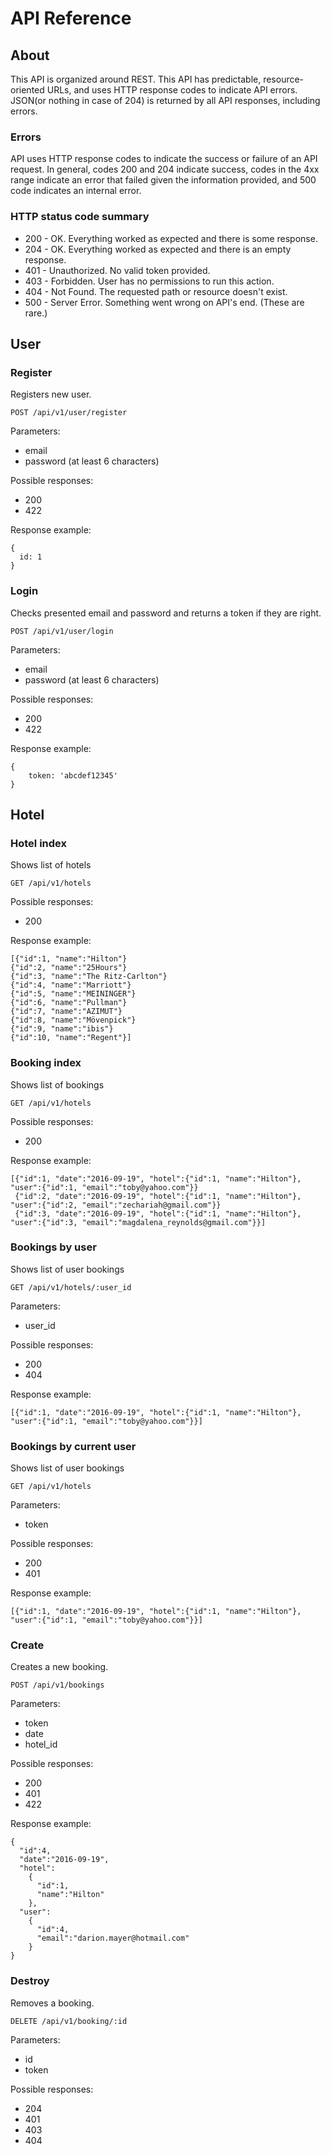 # API Reference

## About

This API is organized around REST. This API has predictable, resource-oriented URLs, and uses HTTP response codes to indicate API errors. JSON(or nothing in case of 204) is returned by all API responses, including errors.

### Errors

API uses HTTP response codes to indicate the success or failure of an API request. In general, codes 200 and 204 indicate success, codes in the 4xx range indicate an error that failed given the information provided, and 500 code indicates an internal error.

### HTTP status code summary

 - 200 - OK. Everything worked as expected and there is some response.
 - 204 - OK. Everything worked as expected and there is an empty response.
 - 401 - Unauthorized. No valid token provided.
 - 403 - Forbidden. User has no permissions to run this action.
 - 404 - Not Found. The requested path or resource doesn't exist.
 - 500 - Server Error. Something went wrong on API's end. (These are rare.)

## User

### Register

Registers new user.

`` POST /api/v1/user/register ``

Parameters:

 - email
 - password (at least 6 characters)

Possible responses:

 - 200
 - 422

Response example:

```
{
  id: 1
}
```

### Login

Checks presented email and password and returns a token if they are right.

`` POST /api/v1/user/login ``

Parameters:

 - email
 - password (at least 6 characters)

Possible responses:

 - 200
 - 422

Response example:

```
{
    token: 'abcdef12345'
}
```

## Hotel

### Hotel index

Shows list of hotels

`` GET /api/v1/hotels ``

Possible responses:

 - 200
 
Response example:

```
[{"id":1, "name":"Hilton"}
{"id":2, "name":"25Hours"}
{"id":3, "name":"The Ritz-Carlton"}
{"id":4, "name":"Marriott"}
{"id":5, "name":"MEININGER"}
{"id":6, "name":"Pullman"}
{"id":7, "name":"AZIMUT"}
{"id":8, "name":"Mövenpick"}
{"id":9, "name":"ibis"}
{"id":10, "name":"Regent"}]

```

### Booking index

Shows list of bookings

`` GET /api/v1/hotels ``

Possible responses:

 - 200
 
Response example:

```
[{"id":1, "date":"2016-09-19", "hotel":{"id":1, "name":"Hilton"}, "user":{"id":1, "email":"toby@yahoo.com"}}
 {"id":2, "date":"2016-09-19", "hotel":{"id":1, "name":"Hilton"}, "user":{"id":2, "email":"zechariah@gmail.com"}}
 {"id":3, "date":"2016-09-19", "hotel":{"id":1, "name":"Hilton"}, "user":{"id":3, "email":"magdalena_reynolds@gmail.com"}}]
```

### Bookings by user

Shows list of user bookings 

`` GET /api/v1/hotels/:user_id ``

Parameters:

 - user_id

Possible responses:

 - 200
 - 404
 
Response example:

```
[{"id":1, "date":"2016-09-19", "hotel":{"id":1, "name":"Hilton"}, "user":{"id":1, "email":"toby@yahoo.com"}}]
```

### Bookings by current user

Shows list of user bookings 

`` GET /api/v1/hotels ``

Parameters:

 - token

Possible responses:

 - 200
 - 401
 
Response example:

```
[{"id":1, "date":"2016-09-19", "hotel":{"id":1, "name":"Hilton"}, "user":{"id":1, "email":"toby@yahoo.com"}}]
```

### Create

Creates a new booking.

`` POST /api/v1/bookings ``

Parameters:

 - token
 - date
 - hotel_id

Possible responses:

 - 200
 - 401
 - 422

Response example:

```
{
  "id":4, 
  "date":"2016-09-19", 
  "hotel":
    {
      "id":1,
      "name":"Hilton"
    },
  "user":
    {
      "id":4,
      "email":"darion.mayer@hotmail.com"
    }
}

```

### Destroy

Removes a booking.

`` DELETE /api/v1/booking/:id ``

Parameters:

 - id
 - token

Possible responses:

 - 204
 - 401
 - 403
 - 404